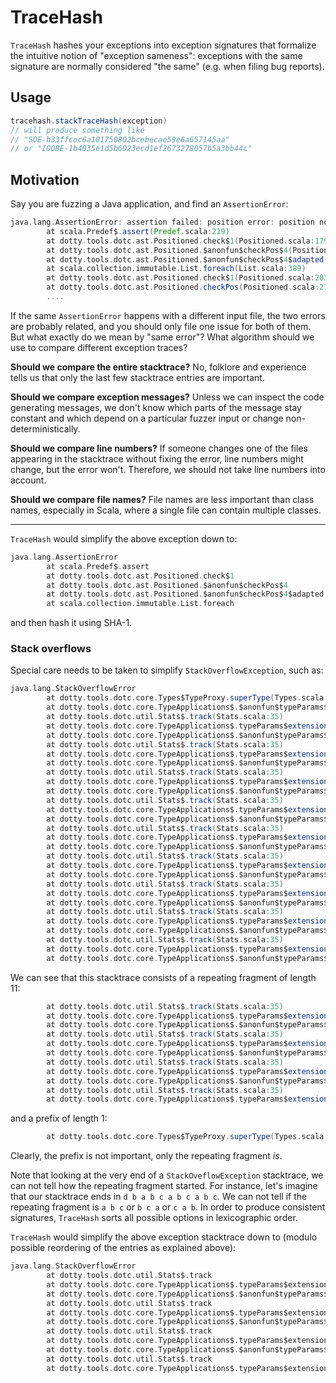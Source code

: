 # TraceHash
`TraceHash` hashes your exceptions into exception signatures that formalize the intuitive notion of "exception sameness": exceptions with the same signature are normally considered "the same" (e.g. when filing bug reports).

## Usage

```scala
tracehash.stackTraceHash(exception)
// will produce something like
// "SOE-b33ffcec6a101750802bcebecae59e6a657145aa"
// or "IOOBE-1b4035e1d5b6023ecd1ef2673278057b5a3bb44c"
```

## Motivation

Say you are fuzzing a Java application, and find an `AssertionError`:

```scala
java.lang.AssertionError: assertion failed: position error: position not set for Ident(<error>) # 5299
        at scala.Predef$.assert(Predef.scala:219)
        at dotty.tools.dotc.ast.Positioned.check$1(Positioned.scala:179)
        at dotty.tools.dotc.ast.Positioned.$anonfun$checkPos$4(Positioned.scala:203)
        at dotty.tools.dotc.ast.Positioned.$anonfun$checkPos$4$adapted(Positioned.scala:203)
        at scala.collection.immutable.List.foreach(List.scala:389)
        at dotty.tools.dotc.ast.Positioned.check$1(Positioned.scala:203)
        at dotty.tools.dotc.ast.Positioned.checkPos(Positioned.scala:216)
        ....
```

If the same `AssertionError` happens with a different input file, the two errors are probably related, and you should only file one issue for both of them. But what exactly do we mean by "same error"? What algorithm should we
use to compare different exception traces?

**Should we compare the entire stacktrace?**
No, folklore and experience tells us that only the last few stacktrace entries are important.

**Should we compare exception messages?**
Unless we can inspect the code generating messages, we don't know which parts of the message stay constant and which depend on a particular fuzzer input or change non-deterministically.

**Should we compare line numbers?**
If someone changes one of the files appearing in the stacktrace without fixing the error, line numbers might change, but the error won't. Therefore, we should not take line numbers into account.

**Should we compare file names?**
File names are less important than class names, especially in Scala, where a single file can contain multiple classes.

---

`TraceHash` would simplify the above exception down to:
```scala
java.lang.AssertionError
        at scala.Predef$.assert
        at dotty.tools.dotc.ast.Positioned.check$1
        at dotty.tools.dotc.ast.Positioned.$anonfun$checkPos$4
        at dotty.tools.dotc.ast.Positioned.$anonfun$checkPos$4$adapted
        at scala.collection.immutable.List.foreach
```
and then hash it using SHA-1.

### Stack overflows

Special care needs to be taken to simplify `StackOverflowException`,
such as:

```scala
java.lang.StackOverflowError
        at dotty.tools.dotc.core.Types$TypeProxy.superType(Types.scala:1460)
        at dotty.tools.dotc.core.TypeApplications$.$anonfun$typeParams$extension$1(TypeApplications.scala:192)
        at dotty.tools.dotc.util.Stats$.track(Stats.scala:35)
        at dotty.tools.dotc.core.TypeApplications$.typeParams$extension(TypeApplications.scala:171)
        at dotty.tools.dotc.core.TypeApplications$.$anonfun$typeParams$extension$1(TypeApplications.scala:182)
        at dotty.tools.dotc.util.Stats$.track(Stats.scala:35)
        at dotty.tools.dotc.core.TypeApplications$.typeParams$extension(TypeApplications.scala:171)
        at dotty.tools.dotc.core.TypeApplications$.$anonfun$typeParams$extension$1(TypeApplications.scala:192)
        at dotty.tools.dotc.util.Stats$.track(Stats.scala:35)
        at dotty.tools.dotc.core.TypeApplications$.typeParams$extension(TypeApplications.scala:171)
        at dotty.tools.dotc.core.TypeApplications$.$anonfun$typeParams$extension$1(TypeApplications.scala:178)
        at dotty.tools.dotc.util.Stats$.track(Stats.scala:35)
        at dotty.tools.dotc.core.TypeApplications$.typeParams$extension(TypeApplications.scala:171)
        at dotty.tools.dotc.core.TypeApplications$.$anonfun$typeParams$extension$1(TypeApplications.scala:192)
        at dotty.tools.dotc.util.Stats$.track(Stats.scala:35)
        at dotty.tools.dotc.core.TypeApplications$.typeParams$extension(TypeApplications.scala:171)
        at dotty.tools.dotc.core.TypeApplications$.$anonfun$typeParams$extension$1(TypeApplications.scala:182)
        at dotty.tools.dotc.util.Stats$.track(Stats.scala:35)
        at dotty.tools.dotc.core.TypeApplications$.typeParams$extension(TypeApplications.scala:171)
        at dotty.tools.dotc.core.TypeApplications$.$anonfun$typeParams$extension$1(TypeApplications.scala:192)
        at dotty.tools.dotc.util.Stats$.track(Stats.scala:35)
        at dotty.tools.dotc.core.TypeApplications$.typeParams$extension(TypeApplications.scala:171)
        at dotty.tools.dotc.core.TypeApplications$.$anonfun$typeParams$extension$1(TypeApplications.scala:178)
        at dotty.tools.dotc.util.Stats$.track(Stats.scala:35)
        at dotty.tools.dotc.core.TypeApplications$.typeParams$extension(TypeApplications.scala:171)
        at dotty.tools.dotc.core.TypeApplications$.$anonfun$typeParams$extension$1(TypeApplications.scala:192)
        at dotty.tools.dotc.util.Stats$.track(Stats.scala:35)
        at dotty.tools.dotc.core.TypeApplications$.typeParams$extension(TypeApplications.scala:171)
        at dotty.tools.dotc.core.TypeApplications$.$anonfun$typeParams$extension$1(TypeApplications.scala:182)
```

We can see that this stacktrace consists of a repeating fragment of
length 11:
```scala
        at dotty.tools.dotc.util.Stats$.track(Stats.scala:35)
        at dotty.tools.dotc.core.TypeApplications$.typeParams$extension(TypeApplications.scala:171)
        at dotty.tools.dotc.core.TypeApplications$.$anonfun$typeParams$extension$1(TypeApplications.scala:182)
        at dotty.tools.dotc.util.Stats$.track(Stats.scala:35)
        at dotty.tools.dotc.core.TypeApplications$.typeParams$extension(TypeApplications.scala:171)
        at dotty.tools.dotc.core.TypeApplications$.$anonfun$typeParams$extension$1(TypeApplications.scala:192)
        at dotty.tools.dotc.util.Stats$.track(Stats.scala:35)
        at dotty.tools.dotc.core.TypeApplications$.typeParams$extension(TypeApplications.scala:171)
        at dotty.tools.dotc.core.TypeApplications$.$anonfun$typeParams$extension$1(TypeApplications.scala:178)
        at dotty.tools.dotc.util.Stats$.track(Stats.scala:35)
        at dotty.tools.dotc.core.TypeApplications$.typeParams$extension(TypeApplications.scala:171)
```

and a prefix of length 1:
```scala
        at dotty.tools.dotc.core.Types$TypeProxy.superType(Types.scala:1460)
```

Clearly, the prefix is not important, only the repeating fragment *is*.

Note that looking at the very end of a `StackOveflowException` stacktrace, we can not tell how the repeating fragment started. For instance, let's imagine that our stacktrace ends in `d b a b c a b c a b c`. We can not tell if the repeating fragment is `a b c` or `b c a` or `c a b`. In order to produce consistent signatures, `TraceHash` sorts all possible options in lexicographic order.

`TraceHash` would simplify the above exception stacktrace down to (modulo possible reordering of the entries as explained above):
```scala
java.lang.StackOverflowError
        at dotty.tools.dotc.util.Stats$.track
        at dotty.tools.dotc.core.TypeApplications$.typeParams$extension
        at dotty.tools.dotc.core.TypeApplications$.$anonfun$typeParams$extension$1
        at dotty.tools.dotc.util.Stats$.track
        at dotty.tools.dotc.core.TypeApplications$.typeParams$extension
        at dotty.tools.dotc.core.TypeApplications$.$anonfun$typeParams$extension$1
        at dotty.tools.dotc.util.Stats$.track
        at dotty.tools.dotc.core.TypeApplications$.typeParams$extension
        at dotty.tools.dotc.core.TypeApplications$.$anonfun$typeParams$extension$1
        at dotty.tools.dotc.util.Stats$.track
        at dotty.tools.dotc.core.TypeApplications$.typeParams$extension
```
